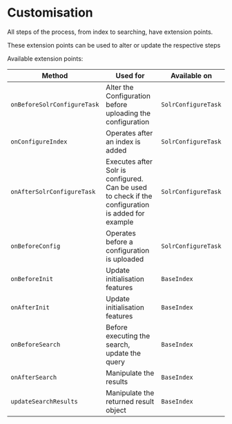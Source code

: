 # Customisation

All steps of the process, from index to searching, have extension points.

These extension points can be used to alter or update the respective steps

Available extension points:

| Method | Used for | Available on |
|-|-|-|
| `onBeforeSolrConfigureTask` | Alter the Configuration before uploading the configuration | `SolrConfigureTask` |
| `onConfigureIndex` | Operates after an index is added | `SolrConfigureTask` |
| `onAfterSolrConfigureTask` | Executes after Solr is configured. Can be used to check if the configuration is added for example | `SolrConfigureTask` |
| `onBeforeConfig` | Operates before a configuration is uploaded | `SolrConfigureTask` |
| `onBeforeInit` | Update initialisation features | `BaseIndex` |
| `onAfterInit` | Update initialisation features | `BaseIndex` |
| `onBeforeSearch` | Before executing the search, update the query | `BaseIndex` |
| `onAfterSearch` | Manipulate the results | `BaseIndex` |
| `updateSearchResults` | Manipulate the returned result object | `BaseIndex` |


